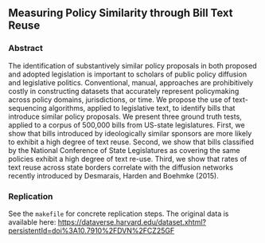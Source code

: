 ## Measuring Policy Similarity through Bill Text Reuse


### Abstract
The identification of substantively similar policy proposals in both proposed and adopted legislation is important to scholars of public policy diffusion and legislative politics. Conventional, manual, approaches are prohibitively costly in constructing datasets that accurately represent policymaking across policy domains, jurisdictions, or time. We propose the use of text-sequencing algorithms, applied to legislative text, to identify bills that introduce similar policy proposals. We present three ground truth tests, applied to a corpus of 500,000 bills from US-state legislatures. First, we show that bills introduced by ideologically similar sponsors are more likely to exhibit a high degree of text reuse. Second, we show that bills classified by the National Conference of State Legislatures as covering the same policies exhibit a high degree of text re-use. Third, we show that rates of text reuse across state borders correlate with the diffusion networks recently introduced by Desmarais, Harden and Boehmke (2015).


### Replication

See the `makefile` for concrete replication steps. The original data is
available here: https://dataverse.harvard.edu/dataset.xhtml?persistentId=doi%3A10.7910%2FDVN%2FCZ25GF
